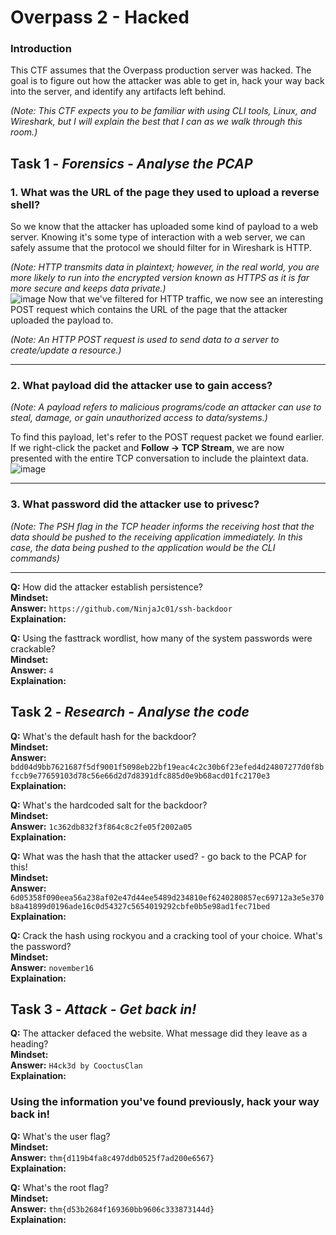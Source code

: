# Overpass 2 - Hacked

### Introduction

This CTF assumes that the Overpass production server was hacked. The goal is to figure out how the attacker was able to get in, hack your way back into the server, and identify any artifacts left behind. 

*(Note: This CTF expects you to be familiar with using CLI tools, Linux, and Wireshark, but I will explain the best that I can as we walk through this room.)* <br>

## Task 1 - *Forensics - Analyse the PCAP*

### 1. What was the URL of the page they used to upload a reverse shell?

So we know that the attacker has uploaded some kind of payload to a web server. Knowing it's some type of interaction with a web server, we can safely assume that the protocol we should filter for in Wireshark is HTTP. <br>

*(Note: HTTP transmits data in plaintext; however, in the real world, you are more likely to run into the encrypted version known as HTTPS as it is far more secure and keeps data private.)* <br>
![image](https://user-images.githubusercontent.com/85798849/222154541-e10bdb04-8dd1-46c6-8779-fb970c6bb297.png)
Now that we've filtered for HTTP traffic, we now see an interesting POST request which contains the URL of the page that the attacker uploaded the payload to. <br>

*(Note: An HTTP POST request is used to send data to a server to create/update a resource.)*

---

### 2. What payload did the attacker use to gain access?
*(Note: A payload refers to malicious programs/code an attacker can use to steal, damage, or gain unauthorized access to data/systems.)* <br>

To find this payload, let's refer to the POST request packet we found earlier. If we right-click the packet and **Follow -> TCP Stream**, we are now presented with the entire TCP conversation to include the plaintext data. <br>
![image](https://user-images.githubusercontent.com/85798849/222185577-96666b95-4be3-4688-9c41-a303e297f837.png)


---

### 3. What password did the attacker use to privesc?



*(Note: The PSH flag in the TCP header informs the receiving host that the data should be pushed to the receiving application immediately. In this case, the data being pushed to the application would be the CLI commands)*

---

**Q:** How did the attacker establish persistence? \
**Mindset:** \
**Answer:** `https://github.com/NinjaJc01/ssh-backdoor` \
**Explaination:**

**Q:** Using the fasttrack wordlist, how many of the system passwords were crackable? \
**Mindset:** \
**Answer:** `4` \
**Explaination:**

## Task 2 - *Research - Analyse the code*

**Q:** What's the default hash for the backdoor? \
**Mindset:** \
**Answer:** `bdd04d9bb7621687f5df9001f5098eb22bf19eac4c2c30b6f23efed4d24807277d0f8bfccb9e77659103d78c56e66d2d7d8391dfc885d0e9b68acd01fc2170e3` \
**Explaination:**

**Q:** What's the hardcoded salt for the backdoor? \
**Mindset:** \
**Answer:** `1c362db832f3f864c8c2fe05f2002a05` \
**Explaination:**

**Q:** What was the hash that the attacker used? - go back to the PCAP for this! \
**Mindset:** \
**Answer:** `6d05358f090eea56a238af02e47d44ee5489d234810ef6240280857ec69712a3e5e370b8a41899d0196ade16c0d54327c5654019292cbfe0b5e98ad1fec71bed` \
**Explaination:**

**Q:** Crack the hash using rockyou and a cracking tool of your choice. What's the password? \
**Mindset:** \
**Answer:** `november16` \
**Explaination:**

## Task 3 - *Attack - Get back in!*

**Q:** The attacker defaced the website. What message did they leave as a heading? \
**Mindset:** \
**Answer:** `H4ck3d by CooctusClan` \
**Explaination:**

### Using the information you've found previously, hack your way back in!

**Q:** What's the user flag? \
**Mindset:** \
**Answer:** `thm{d119b4fa8c497ddb0525f7ad200e6567}` \
**Explaination:**

**Q:** What's the root flag? \
**Mindset:** \
**Answer:** `thm{d53b2684f169360bb9606c333873144d}` \
**Explaination:**


